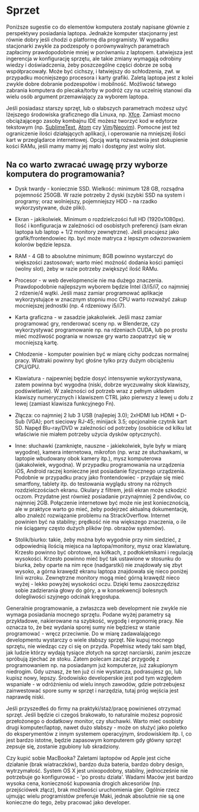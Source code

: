# Sprzet

Poniższe sugestie co do elementów komputera zostały napisane głównie z perspektywy posiadania laptopa. Jednakże komputer stacjonarny jest równie dobry jeśli chodzi o platformę dla programisty. W wypadku stacjonarki zwykle za podzespoły o porównywalnych parametrach zapłacimy prawdopodobnie mniej w porównaniu z laptopem. Łatwiejsza jest ingerencja w konfigurację sprzętu, ale takie zmiany wymagają odrobiny wiedzy i doświadczenia, żeby poszczególne części dobrze ze sobą współpracowały. Może być cichszy, i łatwiejszy do schłodzenia, zwł. w przypadku mocniejszego procesora i karty grafiki. Zaletą laptopa jest z kolei zwykle dobre dobranie podzespołów i mobilność. Możliwość łatwego zabrania komputera do plecaka/torby w podróż czy na uczelnię stanowi dla wielu osób argument przemawiający za wyborem laptopa.

Jeśli posiadasz starszy sprzęt, lub o słabszych parametrach możesz użyć lżejszego środowiska graficznego dla Linuxa, np. [Xfce](https://www.xfce.org/). Zamiast mocno obciążającego zasoby kombajnu IDE możesz tworzyć kod w edytorze tekstowym (np. [SublimeText](https://sublimetext.com/), [Atom](https://atom.io/) czy [Vim](http://www.vim.org/)/[Neovim](https://neovim.io/)). Pomocne jest też ograniczenie ilości działających aplikacji, i operowanie na mniejszej ilości kart w przeglądarce internetowej. Opcją wartą rozważenia jest dokupienie kości RAMu, jeśli mamy mamy jej mało i dostępny jest wolny slot.

## Na co warto zwracać uwagę przy wyborze komputera do programowania?

- Dysk twardy - koniecznie SSD. Wielkość: minimum 128 GB, rozsądna pojemność 250GB. W razie potrzeby 2 dyski (szybki SSD na system i programy; oraz wolniejszy, pojemniejszy HDD - na rzadko wykorzystywane, duże pliki).
- Ekran - jakikolwiek. Minimum o rozdzielczości full HD (1920x1080px). Ilość i konfiguracja w zależności od osobistych preferencji (sam ekran laptopa lub laptop + 1/2 monitory zewnętrzne). Jeśli pracujesz jako grafik/frontendowiec itp. być może matryca z lepszym odwzorowaniem kolorów będzie lepsza.
- RAM - 4 GB to absolutne minimum; 8GB powinno wystarczyć do większości zastosowań; warto mieć możność dodania kości pamięci (wolny slot), żeby w razie potrzeby zwiększyć ilość RAMu.
- Procesor - w web developmencie nie ma dużego znaczenia. Prawdopodobnie najlepszym wyborem będzie Intel i3/i5/i7, co najmniej 2 rdzenie/4 wątki. Jeśli masz zamiar programować aplikacje wykorzystujące w znacznym stopniu moc CPU warto rozważyć zakup mocniejszej jednostki (np. 4 rdzeniowy i5/i7).
- Karta graficzna - w zasadzie jakakolwiek. Jeśli masz zamiar programować gry, renderować sceny np. w Blenderze, czy wykorzystywać programowanie np. na rdzeniach CUDA, lub po prostu mieć możliwość pogrania w nowsze gry warto zaopatrzyć się w mocniejszą kartę.
- Chłodzenie - komputer powinien być w miarę cichy podczas normalnej pracy. Wiatraki powinny być głośne tylko przy dużym obciążeniu CPU/GPU.
- Klawiatura - najpewniej będzie dosyć intensywnie wykorzystywana, zatem powinna być wygodna (niski, dobrze wyczuwalny skok klawiszy, podświetlanie). W zależności od potrzeb wraz z pełnym układem klawiszy numerycznych i klawiszem CTRL jako pierwszy z lewej u dołu z lewej (zamiast klawisza funkcyjnego Fn).
- Złącza: co najmniej 2 lub 3 USB (najlepiej 3.0); 2xHDMI lub HDMI + D-Sub (VGA); port sieciowy RJ-45; minijack 3.5; opcjonalnie czytnik kart SD. Napęd Blu-ray/DVD w zależności od potrzeby (osobiście od kilku lat właściwie nie miałem potrzeby użycia dysków optycznych).
- Inne: słuchawki (zamknięte, nauszne - jakiekolwiek, byle były w miarę wygodne), kamera internetowa, mikrofon (np. wraz ze słuchawkami, w laptopie wbudowany obok kamery itp.), mysz komputerowa (jakakolwiek, wygodna). W przypadku programowania na urządzenia iOS, Android raczej konieczne jest posiadanie fizycznego urządzenia. Podobnie w przypadku pracy jako frontendowiec - przydaje się mieć smartfony, tablety itp. do testowania wyglądu strony na różnych rozdzielczościach ekranu. Okulary z filtrem, jeśli ekran może szkodzić oczom. Przydatne jest również posiadanie przynajmniej 2 pendivów, co najmniej 2GB. Połączenie internetowe być może nie jest koniecznością, ale w praktyce warto go mieć, żeby podejrzeć aktualną dokumentację, albo znaleźć rozwiązanie problemu na StrackOverflow. Internet powinien być na stabilny; prędkość nie ma większego znaczenia, o ile nie ściągamy często dużych plików (np. obrazów systemów).

- Stolik/biurko: takie, żeby można było wygodnie przy nim siedzieć, z odpowiednią ilością miejsca na laptopa/monitory, mysz oraz klawiaturę. Krzesło powinno być obrotowe, na kółkach, z podłokietnikami i regulacją wysokości. Krzesło powinno mieć być tak ustawione w stosunku do biurka, żeby oparte na nim ręce (nadgarstki) nie znajdowały się zbyt wysoko, a górna krawędź ekranu laptopa znajdowała się nieco poniżej linii wzroku. Zewnętrzne monitory mogą mieć górną krawędź nieco wyżej - lekko powyżej wysokości oczu. Dzięki temu zaoszczędzisz sobie zadzierania głowy do góry, a w konsekwencji bolesnych dolegliwości szyjnego odcinak kręgosłupa.

Generalnie programowanie, a zwłaszcza web development nie zwykle nie wymaga posiadania mocnego sprzętu. Podane wyżej parametry są przykładowe, nakierowane na szybkość, wygodę i ergonomię pracy. Nie oznacza to, że bez wydania sporej sumy nie będziesz w stanie programować - wręcz przeciwnie. Do w miarę zadawalającego developmentu wystarczy o wiele słabszy sprzęt. Nie kupuj mocnego sprzętu, nie wiedząc czy ci się on przyda. Popełnisz wtedy taki sam błąd, jak ludzie którzy wydają tysiące złotych na sprzęt narciarski, zanim jeszcze spróbują zjechać ze stoku. Zatem polecam zacząć przygodę z programowaniem np. na posiadanym już komputerze, już zakupionym niedrogim. Gdy uznasz, że ten już ci nie wystarcza, podrasujesz go, lub kupisz nowy, lepszy. Środowisko developerskie jest pod tym względem wspaniałe - w odróżnieniu od wielu innych zawodów, gdzie potrzebujesz zainwestować spore sumy w sprzęt i narzędzia, tutaj próg wejścia jest naprawdę niski.

Jeśli przyszedłeś do firmy na praktyki/staż/pracę powinieneś otrzymać sprzęt. Jeśli będzie ci czegoś brakowało, to naturalnie możesz poprosić przełożonego o dodatkowy monitor, czy słuchawki. Warto mieć osobisty drugi komputer/laptop, nawet dużo słabszy - może on służyć jako poletko do eksperymentów z innym systemem operacyjnym, środowiskiem itp. I, co jest bardzo istotne, będzie zapasowym komputerem gdy główny sprzęt zepsuje się, zostanie zgubiony lub skradziony.

Czy kupić sobie MacBooka? Zaletami laptopów od Apple jest ciche działanie (brak wiatraczków), bardzo duża bateria, bardzo dobry design, wytrzymałość. System OS X jest unixopodobny, stabilny, jednocześnie nie potrzebuje go konfigurować - 'po prostu działa'. Wadami Maców jest bardzo wysoka cena, konieczność kupowania drogich akcesoriów (np. przejściówek złącz), brak możliwości uruchomienia gier. Ogólnie rzecz ujmując wielu programistów preferuje Maki, jednak absolutnie nie są one konieczne do tego, żeby pracować jako developer.
